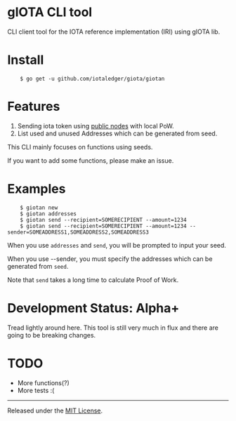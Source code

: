 gIOTA CLI tool
=====

CLI client tool for the IOTA reference implementation (IRI) using gIOTA lib.

Install
====
```
    $ go get -u github.com/iotaledger/giota/giotan
```

Features
====

1. Sending iota token using [public nodes](http://iotasupport.com/lightwallet.shtml) with local PoW.
2. List used and unused Addresses which can be generated from seed.

This CLI mainly focuses on functions using seeds.

If you want to add some functions, please make an issue.

Examples
====

```
    $ giotan new
    $ giotan addresses 
    $ giotan send --recipient=SOMERECIPIENT --amount=1234
    $ giotan send --recipient=SOMERECIPIENT --amount=1234 --sender=SOMEADDRESS1,SOMEADDRESS2,SOMEADDRESS3
```

When you use `addresses` and `send`, you will be prompted to input your seed.

When you use --sender, you must specify the addresses which can be generated from `seed`.

Note that `send` takes a long time to calculate Proof of Work.

Development Status: Alpha+
=========================

Tread lightly around here. This tool is still very much
in flux and there are going to be breaking changes.


TODO
=========================

* More functions(?)
* More tests :(

<hr>

Released under the [MIT License](LICENSE).
